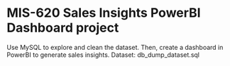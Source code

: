 # MIS-620  Sales Insights PowerBI Dashboard project
Use MySQL to explore and clean the dataset. Then, create a dashboard in PowerBI to generate sales insights. 
Dataset: db_dump_dataset.sql
